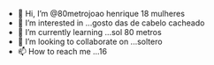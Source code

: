 - 👋 Hi, I’m @80metrojoao henrique 18 mulheres
- 👀 I’m interested in ...gosto das de cabelo cacheado
- 🌱 I’m currently learning ...sol 80 metros
- 💞️ I’m looking to collaborate on ...soltero
- 📫 How to reach me ...16

<!---
80metro/80metro is a ✨ special ✨ repository because its `README.md` (this file) appears on your GitHub profile.
You can click the Preview link to take a look at your changes.
--->
